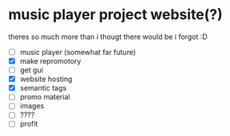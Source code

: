 # music player project website(?)
theres so much more than i thougt there would be
i forgot :D

- [ ] music player (somewhat far future)
- [x] make repromotory
- [ ] get gui
- [x] website hosting
- [x] semantic tags
- [ ] promo material
- [ ] images
- [ ] ????
- [ ] profit

